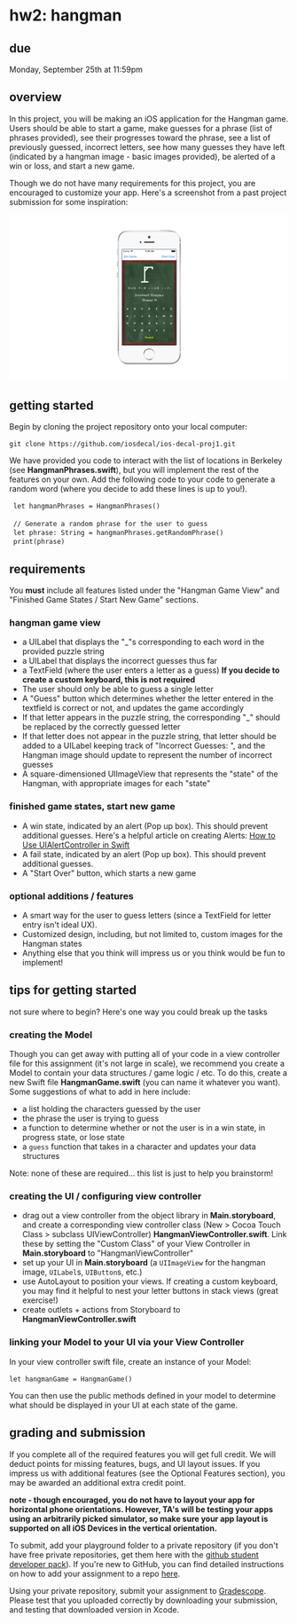 # hw2: hangman #

## due ##
Monday, September 25th at 11:59pm

## overview ##
In this project, you will be making an iOS application for the Hangman game. Users should be able to start a game, make guesses for a phrase (list of phrases provided), see their progresses toward the phrase, see a list of previously guessed, incorrect letters, see how many guesses they have left (indicated by a hangman image - basic images provided), be alerted of a win or loss, and start a new game.

Though we do not have many requirements for this project, you are encouraged to customize your app. Here's a screenshot from a past project submission for some inspiration:

![alt text](/README-images/hangman.png)

## getting started ##
Begin by cloning the project repository onto your local computer:

    git clone https://github.com/iosdecal/ios-decal-proj1.git
    

We have provided you code to interact with the list of locations in Berkeley (see **HangmanPhrases.swift**), but you will implement the rest of the features on your own. Add the following code to your code to generate a random  word (where you decide to add these lines is up to you!). 

     let hangmanPhrases = HangmanPhrases()
     
     // Generate a random phrase for the user to guess
     let phrase: String = hangmanPhrases.getRandomPhrase()
     print(phrase)

## requirements ##
You **must** include all features listed under the "Hangman Game View" and "Finished Game States / Start New Game" sections. 

###  hangman game view ###
* a UILabel that displays the "_"s corresponding to each word in the provided puzzle string
* a UILabel that displays the incorrect guesses thus far
* a TextField (where the user enters a letter as a guess) **If you decide to create a custom keyboard, this is not required**
* The user should only be able to guess a single letter
* A "Guess" button which determines whether the letter entered in the textfield is correct or not, and updates the game accordingly
* If that letter appears in the puzzle string, the corresponding "_" should be replaced by the correctly guessed letter
* If that letter does not appear in the puzzle string, that letter should be added to a UILabel keeping track of "Incorrect Guesses: ", and the Hangman image should update to represent the number of incorrect guesses
* A square-dimensioned UIImageView that represents the "state" of the Hangman, with appropriate images for each "state"

### finished game states, start new game ###
- A win state, indicated by an alert (Pop up box). This should prevent additional guesses. Here's a helpful article on creating Alerts: [How to Use UIAlertController in Swift](https://medium.com/ios-os-x-development/how-to-use-uialertcontroller-in-swift-70143d7fbede)
- A fail state, indicated by an alert (Pop up box). This should prevent additional guesses. 
- A "Start Over" button, which starts a new game

### optional additions / features ###
* A smart way for the user to guess letters (since a TextField for letter entry isn't ideal UX).
* Customized design, including, but not limited to, custom images for the Hangman states
* Anything else that you think will impress us or you think would be fun to implement!


## tips for getting started ## 
not sure where to begin? Here's one way you could break up the tasks

### creating the Model
Though you can get away with putting all of your code in a view controller file for this assignment (it's not large in scale), we recommend you create a Model to contain your data structures / game logic / etc. To do this, create a new Swift file **HangmanGame.swift** (you can name it whatever you want). Some suggestions of what to add in here include:
- a list holding the characters guessed by the user
- the phrase the user is trying to guess
- a function to determine whether or not the user is in a win state, in progress state, or lose state
- a `guess` function that takes in a character and updates your data structures

Note: none of these are required... this list is just to help you brainstorm!

### creating the UI / configuring view controller
- drag out a view controller from the object library in **Main.storyboard**, and create a corresponding view controller class (New > Cocoa Touch Class > subclass UIViewController) **HangmanViewController.swift**. Link these by setting the "Custom Class" of your View Controller in **Main.storyboard** to "HangmanViewController"
- set up your UI in **Main.storyboard** (a `UIImageView` for the hangman image, `UILabel`s, `UIButton`s, etc.)
- use AutoLayout to position your views. If creating a custom keyboard, you may find it helpful to nest your letter buttons in stack views (great exercise!) 
- create outlets + actions from Storyboard to **HangmanViewController.swift**

### linking your Model to your UI via your View Controller
In your view controller swift file, create an instance of your Model:

    let hangmanGame = HangmanGame()

You can then use the public methods defined in your model to determine what should be displayed in your UI at each state of the game.

## grading and submission ##

If you complete all of the required features you will get full credit. We will deduct points for missing features, bugs, and UI layout issues. If you impress us with additional features (see the Optional Features section), you may be awarded an additional extra credit point.

**note - though encouraged, you do not have to layout your app for horizontal phone orientations. However, TA's will be testing your apps using an arbitrarily picked simulator, so make sure your app layout is supported on all iOS Devices in the vertical orientation.** 

To submit, add your playground folder to a private repository (if you don't have free private repositories, get them here with the [github student developer pack](https://education.github.com/pack)). If you're new to GitHub, you can find detailed instructions on how to add your assignment to a repo [here](http://iosdecal.com/other_files/submission_instructions.pdf).

Using your private repository, submit your assignment to [Gradescope](https://gradescope.com/courses/9817/assignments/35309/). Please test that you uploaded correctly by downloading your submission, and testing that downloaded version in Xcode.